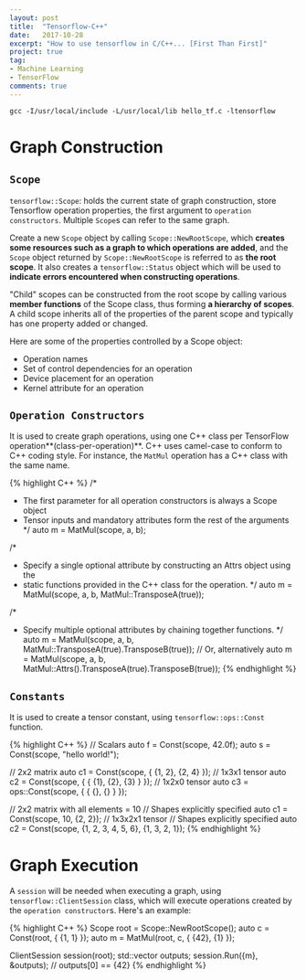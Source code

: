 ```yaml
---
layout: post
title:  "Tensorflow-C++"
date:   2017-10-28
excerpt: "How to use tensorflow in C/C++... [First Than First]"
project: true
tag:
- Machine Learning
- TensorFlow
comments: true
---	
```

`gcc -I/usr/local/include -L/usr/local/lib hello_tf.c -ltensorflow`

# Graph Construction

## `Scope`

`tensorflow::Scope`: holds the current state of graph construction, store Tensorflow operation properties, the first argument to `operation constructors`. Multiple `Scope`s can refer to the same graph.

Create a new `Scope` object by calling `Scope::NewRootScope`, which **creates some resources such as a graph to which operations are added**, and the `Scope` object returned by `Scope::NewRootScope` is referred to as **the root scope**. It also creates a `tensorflow::Status` object which will be used to **indicate errors encountered when constructing operations**.

"Child" scopes can be constructed from the root scope by calling various **member functions** of the Scope class, thus forming **a hierarchy of scopes**. A child scope inherits all of the properties of the parent scope and typically has one property added or changed.

Here are some of the properties controlled by a Scope object:

* Operation names
* Set of control dependencies for an operation
* Device placement for an operation
* Kernel attribute for an operation

## `Operation Constructors`
It is used to create graph operations, using one C++ class per TensorFlow operation**(class-per-operation)**. C++ uses camel-case to conform to C++ coding style. For instance, the `MatMul` operation has a C++ class with the same name.

{% highlight C++ %}
/*
 * The first parameter for all operation constructors is always a Scope object
 * Tensor inputs and mandatory attributes form the rest of the arguments
 */
auto m = MatMul(scope, a, b);

/*
 * Specify a single optional attribute by constructing an Attrs object using the 
 * static functions provided in the C++ class for the operation.
 */
auto m = MatMul(scope, a, b, MatMul::TransposeA(true));
 
/*
 * Specify multiple optional attributes by chaining together functions.
 */
auto m = MatMul(scope, a, b, MatMul::TransposeA(true).TransposeB(true));
// Or, alternatively
auto m = MatMul(scope, a, b, MatMul::Attrs().TransposeA(true).TransposeB(true));
{% endhighlight %}

## `Constants`
It is used to create a tensor constant, using `tensorflow::ops::Const` function.

{% highlight C++ %}
// Scalars
auto f = Const(scope, 42.0f);
auto s = Const(scope, "hello world!");

// 2x2 matrix
auto c1 = Const(scope, { {1, 2}, {2, 4} });
// 1x3x1 tensor
auto c2 = Const(scope, { { {1}, {2}, {3} } });
// 1x2x0 tensor
auto c3 = ops::Const(scope, { { {}, {} } });

// 2x2 matrix with all elements = 10
// Shapes explicitly specified
auto c1 = Const(scope, 10, {2, 2});
// 1x3x2x1 tensor
// Shapes explicitly specified
auto c2 = Const(scope, {1, 2, 3, 4, 5, 6}, {1, 3, 2, 1});
{% endhighlight %}

# Graph Execution
A `session` will be needed when executing a graph, using `tensorflow::ClientSession` class, which will execute operations created by the `operation constructor`s. Here's an example:

 {% highlight C++ %}
Scope root = Scope::NewRootScope();
auto c = Const(root, { {1, 1} });
auto m = MatMul(root, c, { {42}, {1} });

ClientSession session(root);
std::vector<Tensor> outputs;
session.Run({m}, &outputs);
// outputs[0] == {42}
{% endhighlight %}



